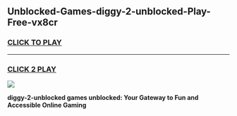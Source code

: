 
## Unblocked-Games-diggy-2-unblocked-Play-Free-vx8cr
<h3>
<a href="https://premium76.site?title=diggy-2-unblocked&ref=20M">CLICK TO PLAY</a></h3>
<hr>

<h3>
<a href="https://premium76.site?title=diggy-2-unblocked&ref=20M">CLICK 2 PLAY</a>
  
</h3>

<a href="https://premium76.site?title=diggy-2-unblocked&ref=19M"><img src="https://clearcache.store/games.png"></a>


**diggy-2-unblocked games unblocked: Your Gateway to Fun and Accessible Online Gaming**
